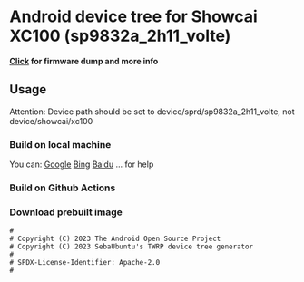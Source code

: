 # Android device tree for Showcai XC100 (sp9832a_2h11_volte)
**[Click](http://github.com/ZH-XiJun/showcai_sp9832a_2h11_volte_dump) for firmware dump and more info**
## Usage
Attention: Device path should be set to device/sprd/sp9832a_2h11_volte, not device/showcai/xc100
### Build on local machine
You can:
[Google](http://google.com)
[Bing](http://bing.com)
[Baidu](http://baidu.com)
...
for help
### Build on Github Actions
### Download prebuilt image


```
#
# Copyright (C) 2023 The Android Open Source Project
# Copyright (C) 2023 SebaUbuntu's TWRP device tree generator
#
# SPDX-License-Identifier: Apache-2.0
#
```
